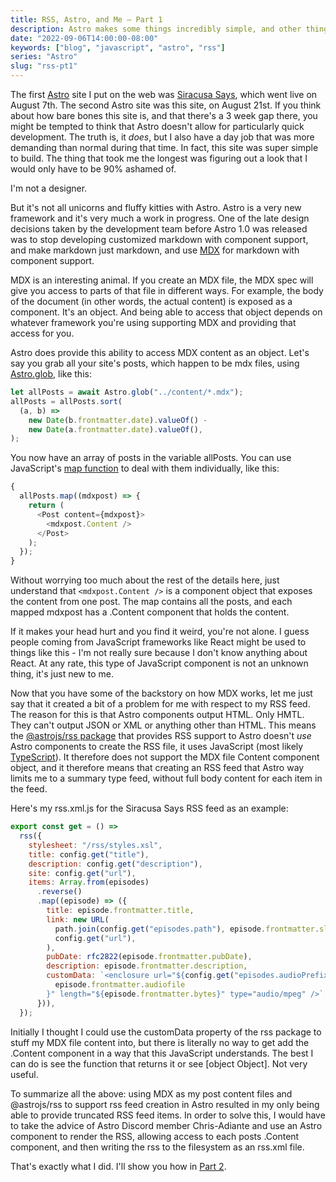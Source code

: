 ```yaml
---
title: RSS, Astro, and Me – Part 1
description: Astro makes some things incredibly simple, and other things not nearly so.
date: "2022-09-06T14:00:00-08:00"
keywords: ["blog", "javascript", "astro", "rss"]
series: "Astro"
slug: "rss-pt1"
---
```


The first [Astro](https://astro.build) site I put on the web was [Siracusa Says](https://siracusasays.com), which went live on August 7th. The second Astro site was this site, on August 21st. If you think about how bare bones this site is, and that there's a 3 week gap there, you might be tempted to think that Astro doesn't allow for particularly quick development. The truth is, it _does_, but I also have a day job that was more demanding than normal during that time. In fact, this site was super simple to build. The thing that took me the longest was figuring out a look that I would only have to be 90% ashamed of.

I'm not a designer.

But it's not all unicorns and fluffy kitties with Astro. Astro is a very new framework and it's very much a work in progress. One of the late design decisions taken by the development team before Astro 1.0 was released was to stop developing customized markdown with component support, and make markdown just markdown, and use [MDX](https://mdxjs.com) for markdown with component support.

MDX is an interesting animal. If you create an MDX file, the MDX spec will give you access to parts of that file in different ways. For example, the body of the document (in other words, the actual content) is exposed as a component. It's an object. And being able to access that object depends on whatever framework you're using supporting MDX and providing that access for you.

Astro does provide this ability to access MDX content as an object. Let's say you grab all your site's posts, which happen to be mdx files, using [Astro.glob](https://docs.astro.build/en/reference/api-reference/#astroglob), like this:

```javascript
let allPosts = await Astro.glob("../content/*.mdx");
allPosts = allPosts.sort(
  (a, b) =>
    new Date(b.frontmatter.date).valueOf() -
    new Date(a.frontmatter.date).valueOf(),
);
```

You now have an array of posts in the variable allPosts. You can use JavaScript's [map function](https://developer.mozilla.org/en-US/docs/Web/JavaScript/Reference/Global_Objects/Map) to deal with them individually, like this:

```javascript
{
  allPosts.map((mdxpost) => {
    return (
      <Post content={mdxpost}>
        <mdxpost.Content />
      </Post>
    );
  });
}
```

Without worrying too much about the rest of the details here, just understand that `<mdxpost.Content />` is a component object that exposes the content from one post. The map contains all the posts, and each mapped mdxpost has a .Content component that holds the content.

If it makes your head hurt and you find it weird, you're not alone. I guess people coming from JavaScript frameworks like React might be used to things like this - I'm not really sure because I don't know anything about React. At any rate, this type of JavaScript component is not an unknown thing, it's just new to me.

Now that you have some of the backstory on how MDX works, let me just say that it created a bit of a problem for me with respect to my RSS feed. The reason for this is that Astro components output HTML. Only HMTL. They can't output JSON or XML or anything other than HTML. This means the [@astrojs/rss package](https://www.npmjs.com/package/@astrojs/rss) that provides RSS support to Astro doesn't _use_ Astro components to create the RSS file, it uses JavaScript (most likely [TypeScript](https://www.typescriptlang.org)). It therefore does not support the MDX file Content component object, and it therefore means that creating an RSS feed that Astro way limits me to a summary type feed, without full body content for each item in the feed.

Here's my rss.xml.js for the Siracusa Says RSS feed as an example:

```javascript title="rss.xml.js"
export const get = () =>
  rss({
    stylesheet: "/rss/styles.xsl",
    title: config.get("title"),
    description: config.get("description"),
    site: config.get("url"),
    items: Array.from(episodes)
      .reverse()
      .map((episode) => ({
        title: episode.frontmatter.title,
        link: new URL(
          path.join(config.get("episodes.path"), episode.frontmatter.slug),
          config.get("url"),
        ),
        pubDate: rfc2822(episode.frontmatter.pubDate),
        description: episode.frontmatter.description,
        customData: `<enclosure url="${config.get("episodes.audioPrefix")}/${
          episode.frontmatter.audiofile
        }" length="${episode.frontmatter.bytes}" type="audio/mpeg" />`,
      })),
  });
```

Initially I thought I could use the customData property of the rss package to stuff my MDX file content into, but there is literally no way to get add the .Content component in a way that this JavaScript understands. The best I can do is see the function that returns it or see [object Object]. Not very useful.

To summarize all the above: using MDX as my post content files and @astrojs/rss to support rss feed creation in Astro resulted in my only being able to provide truncated RSS feed items. In order to solve this, I would have to take the advice of Astro Discord member Chris-Adiante and use an Astro component to render the RSS, allowing access to each posts .Content component, and then writing the rss to the filesystem as an rss.xml file.

That's exactly what I did. I'll show you how in [Part 2](/rss-pt2).
